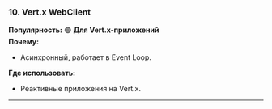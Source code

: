### **10. Vert.x WebClient**

**Популярность:** 🟢 **Для Vert.x-приложений**  
**Почему:**
- Асинхронный, работает в Event Loop.    

**Где использовать:**
- Реактивные приложения на Vert.x.

---
